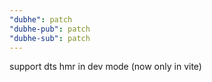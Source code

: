 ```yaml
---
"dubhe": patch
"dubhe-pub": patch
"dubhe-sub": patch
---
```


support dts hmr in dev mode (now only in vite)
